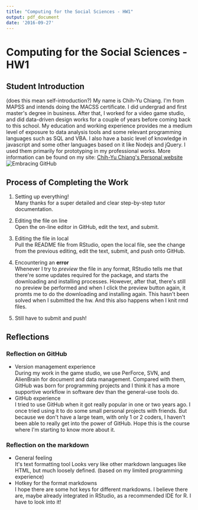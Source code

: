 ```yaml
---
title: "Computing for the Social Sciences - HW1"
output: pdf_document
date: '2016-09-27'
---
```


# Computing for the Social Sciences - HW1

## Student Introduction
(does this mean self-introduction?)
My name is Chih-Yu Chiang. I'm from MAPSS and intends doing the MACSS certificate. I did undergrad and first master's degree in business. After that, I worked for a video game studio, and did data-driven design works for a couple of years before coming back to this school. My education and working experience provides me a medium level of exposure to data analysis tools and some relevant programming languages such as SQL and VBA. I also have a basic level of knowledge in javascript and some other languages based on it like Nodejs and jQuery. I used them primarily for prototyping in my professional works. More information can be found on my site:
[Chih-Yu Chiang's Personal website](http://www.chihyuchiang.info)
![Embracing GitHub](https://assets-cdn.github.com/images/modules/site/universe-logo.png)


## Process of Completing the Work
1. Setting up everything!  
Many thanks for a super detailed and clear step-by-step tutor documentation.

1. Editing the file on line  
Open the on-line editor in GitHub, edit the text, and submit.

1. Editing the file in local  
Pull the README file from RStudio, open the local file, see the change from the previous editing, edit the text, submit, and push onto GitHub.

1. Encountering an **error**  
Whenever I try to *preview* the file in any format, RStudio tells me that there're some updates required for the package, and starts the downloading and installing processes. However, after that, there's still no preview be performed and when I click the preview button again, it promts me to do the downloading and installing again.
This hasn't been solved when I submitted the hw. And this also happens when I knit rmd files.

1. Still have to submit and push!  


## Reflections
### Reflection on GitHub
* Version management experience  
During my work in the game studio, we use PerForce, SVN, and AlienBrain for document and data management. Compared with them, GitHub was born for programming projects and I think it has a more supportive workflow in software dev than the general-use tools do.
* GitHub experience  
I tried to use GitHub when it got really popular in one or two years ago. I once tried using it to do some small personal projects with friends. But because we don't have a large team, with only 1 or 2 coders, I haven't been able to really get into the power of GitHub. Hope this is the course where I'm starting to know more about it.

### Reflection on the markdown
* General feeling  
It's text formatting tool Looks very like other markdown languages like HTML, but much loosely defined. (based on my limited programming experience)
* Hotkey for the format markdowns  
I hope there are some hot keys for different markdowns. I believe there are, maybe already integrated in RStudio, as a recommended IDE for R. I have to look into it!